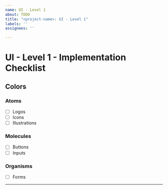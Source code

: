 ```yaml
---
name: UI - Level 1
about: TODO
title: "<project-name>: UI - Level 1"
labels: ''
assignees: ''

---
```


# UI - Level 1 - Implementation Checklist

## Colors

### Atoms

- [ ] Logos
- [ ] Icons
- [ ] Illustrations

### Molecules

- [ ] Buttons
- [ ] Inputs

### Organisms

- [ ] Forms

---
